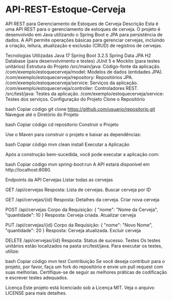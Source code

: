 # API-REST-Estoque-Cerveja
API REST para Gerenciamento de Estoques de Cerveja
Descrição
Esta é uma API REST para o gerenciamento de estoques de cerveja. O projeto é desenvolvido em Java utilizando o Spring Boot e JPA para persistência de dados. A API permite operações básicas para gerenciar cervejas, incluindo a criação, leitura, atualização e exclusão (CRUD) de registros de cervejas.

Tecnologias Utilizadas
Java 17
Spring Boot 3.2.5
Spring Data JPA
H2 Database (para desenvolvimento e testes)
JUnit 5 e Mockito (para testes unitários)
Estrutura do Projeto
/src/main/java: Código-fonte da aplicação.
/com/exemplo/estoquecerveja/model: Modelos de dados (entidades JPA).
/com/exemplo/estoquecerveja/repository: Repositórios JPA.
/com/exemplo/estoquecerveja/service: Serviços da aplicação.
/com/exemplo/estoquecerveja/controller: Controladores REST.
/src/test/java: Testes da aplicação.
/com/exemplo/estoquecerveja/service: Testes dos serviços.
Configuração do Projeto
Clone o Repositório

bash
Copiar código
git clone https://github.com/usuario/repositorio.git
Navegue até o Diretório do Projeto

bash
Copiar código
cd repositorio
Construir o Projeto

Use o Maven para construir o projeto e baixar as dependências:

bash
Copiar código
mvn clean install
Executar a Aplicação

Após a construção bem-sucedida, você pode executar a aplicação com:

bash
Copiar código
mvn spring-boot:run
A API estará disponível em http://localhost:8080.

Endpoints da API
Cervejas
Listar todas as cervejas

GET /api/cervejas
Resposta: Lista de cervejas.
Buscar cerveja por ID

GET /api/cervejas/{id}
Resposta: Detalhes da cerveja.
Criar nova cerveja

POST /api/cervejas
Corpo da Requisição: { "nome": "Nome da Cerveja", "quantidade": 10 }
Resposta: Cerveja criada.
Atualizar cerveja

PUT /api/cervejas/{id}
Corpo da Requisição: { "nome": "Novo Nome", "quantidade": 20 }
Resposta: Cerveja atualizada.
Excluir cerveja

DELETE /api/cervejas/{id}
Resposta: Status de sucesso.
Testes
Os testes unitários estão localizados na pasta src/test/java. Para executar os testes, utilize:

bash
Copiar código
mvn test
Contribuição
Se você deseja contribuir para o projeto, por favor, faça um fork do repositório e envie um pull request com suas melhorias. Certifique-se de seguir as melhores práticas de codificação e escrever testes adequados.

Licença
Este projeto está licenciado sob a Licença MIT. Veja o arquivo LICENSE para mais detalhes.
